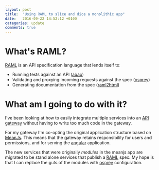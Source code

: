```yaml
---
layout: post
title:  "Using RAML to slice and dice a monolithic app"
date:   2016-09-22 14:52:12 +0100
categories: update
comments: true
---
```


# What's RAML?

[RAML](http://raml.org/) is an API specification language that lends itself to:

* Running tests against an API ([abao](https://www.npmjs.com/package/abao))
* Validating and proxying incoming requests against the spec 
([osprey](https://www.npmjs.com/package/osprey))
* Generating documentation from the spec ([raml2html](https://www.npmjs.com/package/raml2html))

# What am I going to do with it?

I've been looking at how to easily integrate multiple services into an 
[API gateway](http://microservices.io/patterns/apigateway.html) without having 
to write too much code in the gateway.

For my gateway I'm co-opting the original application structure based on 
[MeanJs](http://meanjs.org/). This means that the gateway retains responsibility 
for users and permissions, and for serving the [angular](https://angularjs.org/) 
application.

The new services that were originally *modules* in the meanjs app are migrated 
to be stand alone services that publish a [RAML](http://raml.org/) spec. My hope 
is that I can replace the guts of the modules with 
[osprey](https://www.npmjs.com/package/osprey) configuration.
